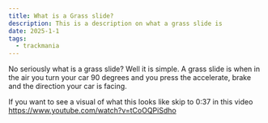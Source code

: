 ```yaml
---
title: What is a Grass slide?
description: This is a description on what a grass slide is
date: 2025-1-1
tags:
  - trackmania
---
```

No seriously what is a grass slide? Well it is simple. A grass slide is when in the air you turn your car 90 degrees and you press the accelerate, brake and the direction your car is facing.

If you want to see a visual of what this looks like skip to 0:37 in this video
https://www.youtube.com/watch?v=tCoOQPiSdho